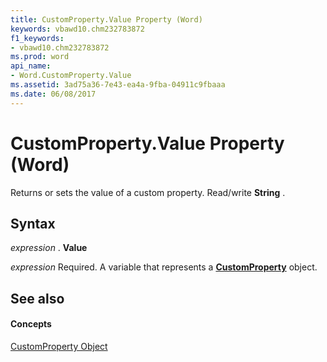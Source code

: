```yaml
---
title: CustomProperty.Value Property (Word)
keywords: vbawd10.chm232783872
f1_keywords:
- vbawd10.chm232783872
ms.prod: word
api_name:
- Word.CustomProperty.Value
ms.assetid: 3ad75a36-7e43-ea4a-9fba-04911c9fbaaa
ms.date: 06/08/2017
---
```



# CustomProperty.Value Property (Word)

Returns or sets the value of a custom property. Read/write  **String** .


## Syntax

 _expression_ . **Value**

 _expression_ Required. A variable that represents a **[CustomProperty](Word.CustomProperty.md)** object.


## See also


#### Concepts


[CustomProperty Object](Word.CustomProperty.md)

